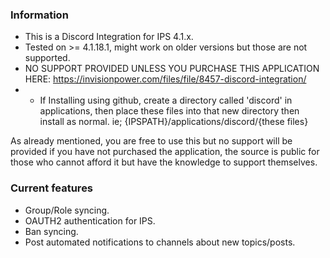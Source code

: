 ### Information

* This is a Discord Integration for IPS 4.1.x.
* Tested on >= 4.1.18.1, might work on older versions but those are not supported.
* NO SUPPORT PROVIDED UNLESS YOU PURCHASE THIS APPLICATION HERE: https://invisionpower.com/files/file/8457-discord-integration/
* - If Installing using github, create a directory called 'discord' in applications, then place these files into that new directory then install as normal. ie; {IPSPATH}/applications/discord/{these files}

As already mentioned, you are free to use this but no support will be provided if you have not purchased the application, the source is public for those who cannot afford it but have the knowledge to support themselves.

### Current features

* Group/Role syncing.
* OAUTH2 authentication for IPS.
* Ban syncing.
* Post automated notifications to channels about new topics/posts.
